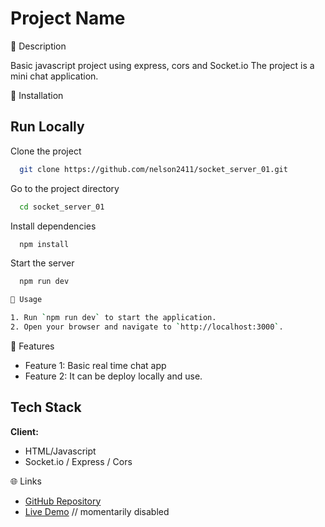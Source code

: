 # Project Name

🚀 Description

Basic javascript project using express, cors and Socket.io
The project is a mini chat application.

🔧 Installation

## Run Locally

Clone the project

```bash
  git clone https://github.com/nelson2411/socket_server_01.git
```

Go to the project directory

```bash
  cd socket_server_01
```

Install dependencies

```bash
  npm install
```

Start the server

```bash
  npm run dev

📖 Usage

1. Run `npm run dev` to start the application.
2. Open your browser and navigate to `http://localhost:3000`.

```

🌟 Features

- Feature 1: Basic real time chat app
- Feature 2: It can be deploy locally and use.

## Tech Stack

**Client:**

- HTML/Javascript
- Socket.io / Express / Cors

🌐 Links

- [GitHub Repository](https://github.com/nelson2411/socket_server_01.git)
- [Live Demo](https://react-socket-server01-fcd1d9cb98c1.herokuapp.com/) // momentarily disabled
